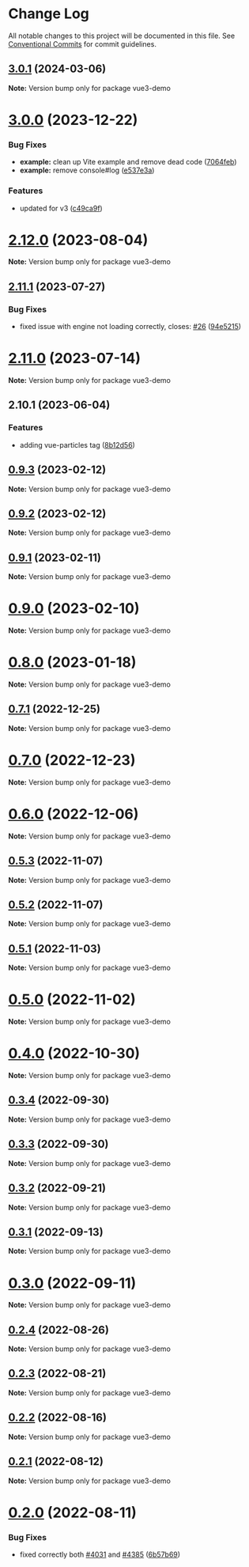 # Change Log

All notable changes to this project will be documented in this file.
See [Conventional Commits](https://conventionalcommits.org) for commit guidelines.

## [3.0.1](https://github.com/tsparticles/vue3/compare/v3.0.0...v3.0.1) (2024-03-06)

**Note:** Version bump only for package vue3-demo





# [3.0.0](https://github.com/tsparticles/vue3/compare/v2.12.0...v3.0.0) (2023-12-22)


### Bug Fixes

* **example:** clean up Vite example and remove dead code ([7064feb](https://github.com/tsparticles/vue3/commit/7064feb638a503a0bb158c49d0a76d16142bede2))
* **example:** remove console#log ([e537e3a](https://github.com/tsparticles/vue3/commit/e537e3ae2fb2fbc101f6ef18f2f5dec518407f34))


### Features

* updated for v3 ([c49ca9f](https://github.com/tsparticles/vue3/commit/c49ca9f1aec1f7ddaa0de7806291a5c4c78eb848))





# [2.12.0](https://github.com/tsparticles/vue3/compare/v2.11.1...v2.12.0) (2023-08-04)

**Note:** Version bump only for package vue3-demo





## [2.11.1](https://github.com/tsparticles/vue3/compare/v2.11.0...v2.11.1) (2023-07-27)


### Bug Fixes

* fixed issue with engine not loading correctly, closes: [#26](https://github.com/tsparticles/vue3/issues/26) ([94e5215](https://github.com/tsparticles/vue3/commit/94e521546b7ed008d7b980e999ca30d0ce3d49db))





# [2.11.0](https://github.com/tsparticles/vue3/compare/v2.10.1...v2.11.0) (2023-07-14)

**Note:** Version bump only for package vue3-demo





## 2.10.1 (2023-06-04)


### Features

* adding vue-particles tag ([8b12d56](https://github.com/tsparticles/vue3/commit/8b12d5654515d52729ea7902f5e16806ddd48422))





## [0.9.3](https://github.com/matteobruni/tsparticles/compare/vue3-demo@0.9.2...vue3-demo@0.9.3) (2023-02-12)

**Note:** Version bump only for package vue3-demo

## [0.9.2](https://github.com/matteobruni/tsparticles/compare/vue3-demo@0.9.1...vue3-demo@0.9.2) (2023-02-12)

**Note:** Version bump only for package vue3-demo

## [0.9.1](https://github.com/matteobruni/tsparticles/compare/vue3-demo@0.9.0...vue3-demo@0.9.1) (2023-02-11)

**Note:** Version bump only for package vue3-demo

# [0.9.0](https://github.com/matteobruni/tsparticles/compare/vue3-demo@0.8.0...vue3-demo@0.9.0) (2023-02-10)

**Note:** Version bump only for package vue3-demo

# [0.8.0](https://github.com/matteobruni/tsparticles/compare/vue3-demo@0.7.1...vue3-demo@0.8.0) (2023-01-18)

**Note:** Version bump only for package vue3-demo

## [0.7.1](https://github.com/matteobruni/tsparticles/compare/vue3-demo@0.7.0...vue3-demo@0.7.1) (2022-12-25)

**Note:** Version bump only for package vue3-demo

# [0.7.0](https://github.com/matteobruni/tsparticles/compare/vue3-demo@0.6.0...vue3-demo@0.7.0) (2022-12-23)

**Note:** Version bump only for package vue3-demo

# [0.6.0](https://github.com/matteobruni/tsparticles/compare/vue3-demo@0.5.3...vue3-demo@0.6.0) (2022-12-06)

**Note:** Version bump only for package vue3-demo

## [0.5.3](https://github.com/matteobruni/tsparticles/compare/vue3-demo@0.5.2...vue3-demo@0.5.3) (2022-11-07)

**Note:** Version bump only for package vue3-demo

## [0.5.2](https://github.com/matteobruni/tsparticles/compare/vue3-demo@0.5.1...vue3-demo@0.5.2) (2022-11-07)

**Note:** Version bump only for package vue3-demo

## [0.5.1](https://github.com/matteobruni/tsparticles/compare/vue3-demo@0.5.0...vue3-demo@0.5.1) (2022-11-03)

**Note:** Version bump only for package vue3-demo

# [0.5.0](https://github.com/matteobruni/tsparticles/compare/vue3-demo@0.4.0...vue3-demo@0.5.0) (2022-11-02)

**Note:** Version bump only for package vue3-demo

# [0.4.0](https://github.com/matteobruni/tsparticles/compare/vue3-demo@0.3.4...vue3-demo@0.4.0) (2022-10-30)

**Note:** Version bump only for package vue3-demo

## [0.3.4](https://github.com/matteobruni/tsparticles/compare/vue3-demo@0.3.3...vue3-demo@0.3.4) (2022-09-30)

**Note:** Version bump only for package vue3-demo

## [0.3.3](https://github.com/matteobruni/tsparticles/compare/vue3-demo@0.3.2...vue3-demo@0.3.3) (2022-09-30)

**Note:** Version bump only for package vue3-demo

## [0.3.2](https://github.com/matteobruni/tsparticles/compare/vue3-demo@0.3.1...vue3-demo@0.3.2) (2022-09-21)

**Note:** Version bump only for package vue3-demo

## [0.3.1](https://github.com/matteobruni/tsparticles/compare/vue3-demo@0.3.0...vue3-demo@0.3.1) (2022-09-13)

**Note:** Version bump only for package vue3-demo

# [0.3.0](https://github.com/matteobruni/tsparticles/compare/vue3-demo@0.2.4...vue3-demo@0.3.0) (2022-09-11)

**Note:** Version bump only for package vue3-demo

## [0.2.4](https://github.com/matteobruni/tsparticles/compare/vue3-demo@0.2.2...vue3-demo@0.2.4) (2022-08-26)

**Note:** Version bump only for package vue3-demo

## [0.2.3](https://github.com/matteobruni/tsparticles/compare/vue3-demo@0.2.2...vue3-demo@0.2.3) (2022-08-21)

**Note:** Version bump only for package vue3-demo

## [0.2.2](https://github.com/matteobruni/tsparticles/compare/vue3-demo@0.2.1...vue3-demo@0.2.2) (2022-08-16)

**Note:** Version bump only for package vue3-demo

## [0.2.1](https://github.com/matteobruni/tsparticles/compare/vue3-demo@0.2.0...vue3-demo@0.2.1) (2022-08-12)

**Note:** Version bump only for package vue3-demo

# [0.2.0](https://github.com/matteobruni/tsparticles/compare/vue3-demo@0.1.4...vue3-demo@0.2.0) (2022-08-11)

### Bug Fixes

-   fixed correctly both [#4031](https://github.com/matteobruni/tsparticles/issues/4031) and [#4385](https://github.com/matteobruni/tsparticles/issues/4385) ([6b57b69](https://github.com/matteobruni/tsparticles/commit/6b57b69585f931478118bd466dcdce9bbc90fa79))
